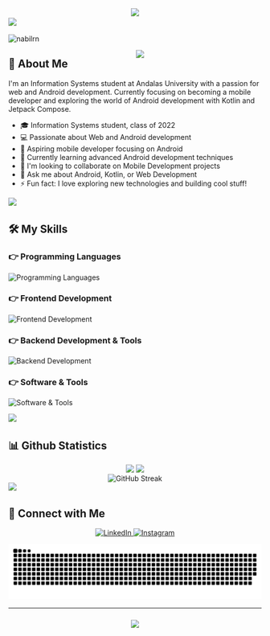 <div align="center">
  <img src="https://readme-typing-svg.herokuapp.com?font=Time+New+Roman&color=cyan&size=25&center=true&vCenter=true&width=600&height=100&lines=Hi+there+👋,+I'm+Nabil+Rizki+Navisa;++;Information+Systems+Student;Active+Learner/Researcher;Love+to+learn+new+stuffs..<3">
</div>

<img src="https://user-images.githubusercontent.com/73097560/115834477-dbab4500-a447-11eb-908a-139a6edaec5c.gif">

<p align="left"> 
  <img src="https://komarev.com/ghpvc/?username=nabilrn&label=Profile%20views&color=0e75b6&style=flat" alt="nabilrn" /> 
</p>

<picture> <img align="right" src="https://github.com/7oSkaaa/7oSkaaa/blob/main/Images/Right_Side.gif?raw=true" width = 250px></picture>

## 💫 About Me

I'm an Information Systems student at Andalas University with a passion for web and Android development. Currently focusing on becoming a mobile developer and exploring the world of Android development with Kotlin and Jetpack Compose.

- 🎓 Information Systems student, class of 2022
- 💻 Passionate about Web and Android development
- 📱 Aspiring mobile developer focusing on Android
- 🌱 Currently learning advanced Android development techniques
- 👯 I'm looking to collaborate on Mobile Development projects
- 💬 Ask me about Android, Kotlin, or Web Development
- ⚡ Fun fact: I love exploring new technologies and building cool stuff!

<img src="https://user-images.githubusercontent.com/73097560/115834477-dbab4500-a447-11eb-908a-139a6edaec5c.gif">

## 🛠️ My Skills

### 👉 Programming Languages
<p align="left">
  <img src="https://skillicons.dev/icons?i=kotlin,java,cpp,php,js" alt="Programming Languages" />
</p>

### 👉 Frontend Development
<p align="left">
  <img src="https://skillicons.dev/icons?i=html,css,tailwind,react" alt="Frontend Development" />
</p>

### 👉 Backend Development & Tools
<p align="left">
  <img src="https://skillicons.dev/icons?i=nodejs,express,firebase,mysql,nginx" alt="Backend Development" />
</p>

### 👉 Software & Tools
<p align="left">
  <img src="https://skillicons.dev/icons?i=git,androidstudio,idea,figma,azure" alt="Software & Tools" />
</p>

<img src="https://user-images.githubusercontent.com/73097560/115834477-dbab4500-a447-11eb-908a-139a6edaec5c.gif">

## 📊 Github Statistics

<div align="center">
  <img height="180em" src="https://github-readme-stats-eight-theta.vercel.app/api?username=nabilrn&show_icons=true&theme=algolia&include_all_commits=true&count_private=true"/>
  <img height="180em" src="https://github-readme-stats-eight-theta.vercel.app/api/top-langs/?username=nabilrn&layout=compact&langs_count=8&theme=algolia&count_private=true"/>
</div>

<div align="center">
  <img src="https://github-readme-streak-stats.herokuapp.com/?user=nabilrn&theme=algolia" alt="GitHub Streak"/>
</div>

<img src="https://user-images.githubusercontent.com/73097560/115834477-dbab4500-a447-11eb-908a-139a6edaec5c.gif">

## 🤝 Connect with Me 

<p align="center">
  <a href="https://linkedin.com/in/nabilrizkinavisa2004" target="_blank">
    <img src="https://img.shields.io/badge/LinkedIn-0077B5?style=for-the-badge&logo=linkedin&logoColor=white" alt="LinkedIn"/>
  </a>
  <a href="https://instagram.com/nabilrizkinavisa" target="_blank">
    <img src="https://img.shields.io/badge/Instagram-E4405F?style=for-the-badge&logo=instagram&logoColor=white" alt="Instagram"/>
  </a>
</p>

<div align="center">
  <img src="https://github.com/1999AZZAR/1999AZZAR/blob/main/resources/img/grid-snake.svg" alt="snake">
</div>

---
<h3 align="center">
    <img src="https://readme-typing-svg.herokuapp.com/?font=Righteous&size=25&center=true&vCenter=true&width=500&height=70&duration=4000&lines=Thanks+for+visiting!+✌️;+Shoot+me+a+message+on+LinkedIn!;I'm+always+down+to+collab+:)">
</h3>

